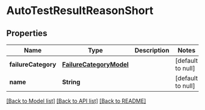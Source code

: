 # AutoTestResultReasonShort
## Properties

| Name | Type | Description | Notes |
|------------ | ------------- | ------------- | -------------|
| **failureCategory** | [**FailureCategoryModel**](FailureCategoryModel.md) |  | [default to null] |
| **name** | **String** |  | [default to null] |

[[Back to Model list]](../README.md#documentation-for-models) [[Back to API list]](../README.md#documentation-for-api-endpoints) [[Back to README]](../README.md)

